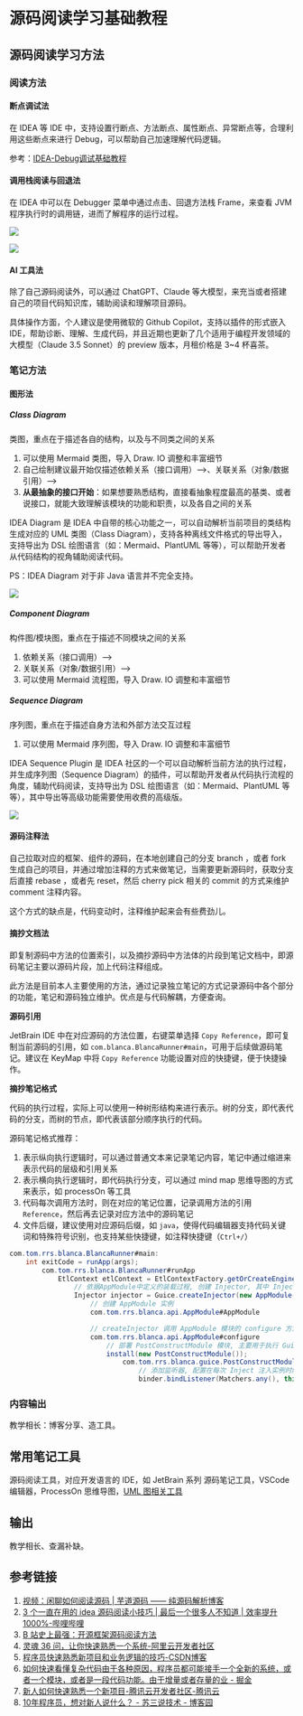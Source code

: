 # 源码阅读学习基础教程

## 源码阅读学习方法

### 阅读方法

#### 断点调试法

在 IDEA 等 IDE 中，支持设置行断点、方法断点、属性断点、异常断点等，合理利用这些断点来进行 Debug，可以帮助自己加速理解代码逻辑。

参考：[IDEA-Debug调试基础教程](work/tools/IT/JetBrains/IDEA/IDEA-Debug调试基础教程.md)

#### 调用栈阅读与回退法

在 IDEA 中可以在 Debugger 菜单中通过点击、回退方法栈 Frame，来查看 JVM 程序执行时的调用链，进而了解程序的运行过程。

![](resources/images/Pasted%20image%2020240912225124.png)

![](resources/images/Pasted%20image%2020230916203912.png)

#### AI 工具法

除了自己源码阅读外，可以通过 ChatGPT、Claude 等大模型，来充当或者搭建自己的项目代码知识库，辅助阅读和理解项目源码。

具体操作方面，个人建议是使用微软的 Github Copilot，支持以插件的形式嵌入 IDE，帮助诊断、理解、生成代码，并且近期也更新了几个适用于编程开发领域的大模型（Claude 3.5 Sonnet）的 preview 版本，月租价格是 3~4 杯喜茶。

### 笔记方法

#### 图形法

##### Class Diagram

类图，重点在于描述各自的结构，以及与不同类之间的关系
1. 可以使用 Mermaid 类图，导入 Draw. IO 调整和丰富细节
2. 自己绘制建议最开始仅描述依赖关系（接口调用）-->、关联关系（对象/数据引用）——>
3. **从最抽象的接口开始**：如果想要熟悉结构，直接看抽象程度最高的基类、或者说接口，就能大致理解该模块的功能和职责，以及各自之间的关系

IDEA Diagram 是 IDEA 中自带的核心功能之一，可以自动解析当前项目的类结构生成对应的 UML 类图（Class Diagram），支持各种离线文件格式的导出导入，支持导出为 DSL 绘图语言（如：Mermaid、PlantUML 等等），可以帮助开发者从代码结构的视角辅助阅读代码。

PS：IDEA Diagram 对于非 Java 语言并不完全支持。

![](resources/images/demonstrate%201.gif)

##### Component Diagram

构件图/模块图，重点在于描述不同模块之间的关系
1. 依赖关系（接口调用）-->
2. 关联关系（对象/数据引用）——>
3. 可以使用 Mermaid 流程图，导入 Draw. IO 调整和丰富细节

##### Sequence Diagram

序列图，重点在于描述自身方法和外部方法交互过程
1. 可以使用 Mermaid 序列图，导入 Draw. IO 调整和丰富细节

IDEA Sequence Plugin 是 IDEA 社区的一个可以自动解析当前方法的执行过程，并生成序列图（Sequence Diagram）的插件，可以帮助开发者从代码执行流程的角度，辅助代码阅读，支持导出为 DSL 绘图语言（如：Mermaid、PlantUML 等等），其中导出等高级功能需要使用收费的高级版。

![](resources/images/demonstrate%202.gif)

#### 源码注释法

自己拉取对应的框架、组件的源码，在本地创建自己的分支 branch ，或者 fork 生成自己的项目，并通过增加注释的方式来做笔记，当需要更新源码时，获取分支后直接 rebase ，或者先 reset，然后 cherry pick 相关的 commit 的方式来维护 comment 注释内容。

这个方式的缺点是，代码变动时，注释维护起来会有些费劲儿。

#### 摘抄文档法

即复制源码中方法的位置索引，以及摘抄源码中方法体的片段到笔记文档中，即源码笔记主要以源码片段，加上代码注释组成。

此方法是目前本人主要使用的方法，通过记录独立笔记的方式记录源码中各个部分的功能，笔记和源码独立维护。优点是与代码解耦，方便查询。

**源码引用**

JetBrain IDE 中在对应源码的方法位置，右键菜单选择 `Copy Reference`，即可复制当前源码的引用，如 `com.blanca.BlancaRunner#main`，可用于后续做源码笔记。建议在 KeyMap 中将 `Copy Reference` 功能设置对应的快捷键，便于快捷操作。

**摘抄笔记格式**

代码的执行过程，实际上可以使用一种树形结构来进行表示。树的分支，即代表代码的分支，而树的节点，即代表该部分顺序执行的代码。

源码笔记格式推荐：
1. 表示纵向执行逻辑时，可以通过普通文本来记录笔记内容，笔记中通过缩进来表示代码的层级和引用关系
2. 表示横向执行逻辑时，即代码执行分支，可以通过 mind map 思维导图的方式来表示，如 processOn 等工具
3. 代码每次调用方法时，则在对应的笔记位置，记录调用方法的引用 `Reference`，然后再去记录对应方法中的源码笔记
4. 文件后缀，建议使用对应源码后缀，如 `java`，使得代码编辑器支持代码关键词和特殊符号识别，也支持某些快捷键，如注释快捷键（`Ctrl+/`）

```java
com.tom.rrs.blanca.BlancaRunner#main:
    int exitCode = runApp(args);
        com.tom.rrs.blanca.BlancaRunner#runApp
            EtlContext etlContext = EtlContextFactory.getOrCreateEngineContext(args);
                // 依据AppModule中定义的装载过程, 创建 Injector, 其中 Injector 是对应模块的注入类的管理器 
                Injector injector = Guice.createInjector(new AppModule(args, true));
                    // 创建 AppModule 实例
                    com.tom.rrs.blanca.api.AppModule#AppModule

                    // createInjector 调用 AppModule 模块的 configure 方法
                    com.tom.rrs.blanca.api.AppModule#configure
                        // 部署 PostConstructModule 模块, 主要用于执行 GuicePostConstruct 注解的方法
                        install(new PostConstructModule());
                            com.tom.rrs.blanca.guice.PostConstructModule#configure
                                // 添加监听器, 配置在每次 Inject 注入实例时触发当前(this)的 hear 方法
                                binder.bindListener(Matchers.any(), this);
```

### 内容输出

教学相长：博客分享、造工具。

## 常用笔记工具

源码阅读工具，对应开发语言的 IDE，如 JetBrain 系列
源码笔记工具，VSCode 编辑器，ProcessOn 思维导图，[UML 图相关工具](work/methodology/Software-Engineering/Tools/模型设计工具基础教程.md)

## 输出

教学相长、查漏补缺。

## 参考链接

1. [视频：闲聊如何阅读源码 | 芋道源码 —— 纯源码解析博客](https://www.iocoder.cn/Architecture/how-to-read-source-code/)
2. [3 个一直在用的 idea 源码阅读小技巧 | 最后一个很多人不知道 | 效率提升 1000%-哔哩哔哩](https://www.bilibili.com/video/BV1FY411Q7W2)
3. [B 站史上最强：开源框架源码阅读方法](https://www.bilibili.com/video/BV1sq4y1g7X1)
4. [灵魂 36 问，让你快速熟悉一个系统-阿里云开发者社区](https://developer.aliyun.com/article/754642)
5. [程序员快速熟悉新项目和业务逻辑的技巧-CSDN博客](https://blog.csdn.net/YiWangJiuShiXingFu/article/details/118339838)
6. [如何快速看懂复杂代码由于各种原因，程序员都可能接手一个全新的系统，或者一个模块，或者是一段代码功能。由于增量或者存量的业 - 掘金](https://juejin.cn/post/7095003500173590559)
7. [新人如何快速熟悉一个新项目-腾讯云开发者社区-腾讯云](https://cloud.tencent.com/developer/article/1497062)
8. [10年程序员，想对新人说什么？ - 苏三说技术 - 博客园](https://www.cnblogs.com/12lisu/p/17578423.html)
